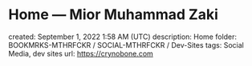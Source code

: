 # Home — Mior Muhammad Zaki

created: September 1, 2022 1:58 AM (UTC)
description: Home
folder: BOOKMRKS-MTHRFCKR / SOCIAL-MTHRFCKR / Dev-Sites
tags: Social Media, dev sites
url: https://crynobone.com